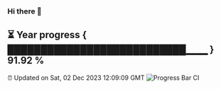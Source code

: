 ### Hi there 👋
⏳ Year progress { ███████████████████████████▁▁▁ } 91.92 %
---
⏰ Updated on Sat, 02 Dec 2023 12:09:09 GMT
![Progress Bar CI](https://github.com/Moyi321/Moyi321/workflows/Progress%20Bar%20CI/badge.svg)
